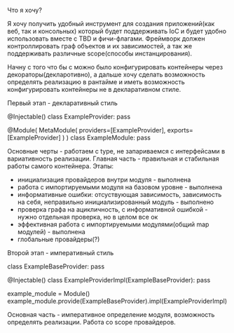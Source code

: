Что я хочу?

Я хочу получить удобный инструмент для создания приложений(как веб, так и консольных)
который будет поддерживать IoC и будет удобно использовать вместе с TBD и фичи-флагами.
Фреймворк должен контроллировать граф объектов и их зависимостей, а так же поддерживать
различные scope(способы инстанцирования).

Начну с того что бы с можно было конфигурировать контейнеры через декораторы(декларотивно),
а дальше хочу сделать возможность определять реализацию в рантайме и иметь возможность
конфигурировать контейнеры не в декларативном стиле.

Первый этап - декларативный стиль

@Injectable()
class ExampleProvider:
    pass

@Module(
    MetaModule(
        providers=[ExampleProvider],
        exports=[ExampleProvider]
    )
)
class ExampleModule:
    pass

Основные черты - работаем с type, не запариваемся с интерфейсами в вариативность реализации.
Главная часть - правильная и стабильная работы самого контейнера. Этапы:
 - инициализация провайдеров внутри модуля - выполнена
 - работа с импортируемыми модуля на базовом уровне - выполнена
 - информативные ошибки: отсуствующая зависимость, зависимость на себя, неправильно инициализированный модуль - выполнено
 - проверка графа на ацикличность, с информативной ошибкой - нужно отдельная проверка, но в целом все ок
 - эффективная работа с импортируемыми модулями(общий map модулей) - выполнена
 - глобальные провайдеры(?)

 Второй этап - императивный стиль

class ExampleBaseProvider:
    pass

 @Injectable()
 class ExampleProviderImpl(ExampleBaseProvider):
    pass

example_module = Module()
example_module.provide(ExampleBaseProvider).impl(ExampleProviderImpl)

Основная часть - императивное определение модуля, возможность определять реализации. Работа со scope провайдеров.
